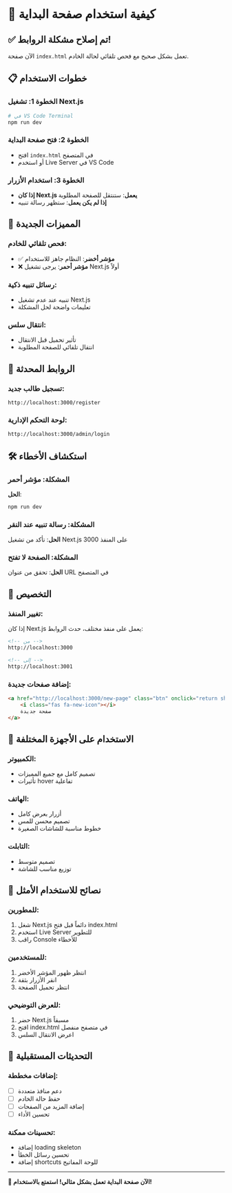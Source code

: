 # 🚀 كيفية استخدام صفحة البداية

## ✅ تم إصلاح مشكلة الروابط!

الآن صفحة `index.html` تعمل بشكل صحيح مع فحص تلقائي لحالة الخادم.

## 📋 خطوات الاستخدام

### الخطوة 1: تشغيل Next.js
```bash
# في VS Code Terminal
npm run dev
```

### الخطوة 2: فتح صفحة البداية
- افتح `index.html` في المتصفح
- أو استخدم Live Server في VS Code

### الخطوة 3: استخدام الأزرار
- **إذا كان Next.js يعمل**: ستنتقل للصفحة المطلوبة
- **إذا لم يكن يعمل**: ستظهر رسالة تنبيه

## 🎯 المميزات الجديدة

### فحص تلقائي للخادم:
- ✅ **مؤشر أخضر**: النظام جاهز للاستخدام
- ❌ **مؤشر أحمر**: يرجى تشغيل Next.js أولاً

### رسائل تنبيه ذكية:
- تنبيه عند عدم تشغيل Next.js
- تعليمات واضحة لحل المشكلة

### انتقال سلس:
- تأثير تحميل قبل الانتقال
- انتقال تلقائي للصفحة المطلوبة

## 🔗 الروابط المحدثة

### تسجيل طالب جديد:
`http://localhost:3000/register`

### لوحة التحكم الإدارية:
`http://localhost:3000/admin/login`

## 🛠️ استكشاف الأخطاء

### المشكلة: مؤشر أحمر
**الحل**: 
```bash
npm run dev
```

### المشكلة: رسالة تنبيه عند النقر
**الحل**: تأكد من تشغيل Next.js على المنفذ 3000

### المشكلة: الصفحة لا تفتح
**الحل**: تحقق من عنوان URL في المتصفح

## 🎨 التخصيص

### تغيير المنفذ:
إذا كان Next.js يعمل على منفذ مختلف، حدث الروابط:
```html
<!-- من -->
http://localhost:3000

<!-- إلى -->
http://localhost:3001
```

### إضافة صفحات جديدة:
```html
<a href="http://localhost:3000/new-page" class="btn" onclick="return showLoading(this)">
    <i class="fas fa-new-icon"></i>
    صفحة جديدة
</a>
```

## 📱 الاستخدام على الأجهزة المختلفة

### الكمبيوتر:
- تصميم كامل مع جميع المميزات
- تأثيرات hover تفاعلية

### الهاتف:
- أزرار بعرض كامل
- تصميم محسن للمس
- خطوط مناسبة للشاشات الصغيرة

### التابلت:
- تصميم متوسط
- توزيع مناسب للشاشة

## 🎯 نصائح للاستخدام الأمثل

### للمطورين:
1. شغل Next.js دائماً قبل فتح index.html
2. استخدم Live Server للتطوير
3. راقب Console للأخطاء

### للمستخدمين:
1. انتظر ظهور المؤشر الأخضر
2. انقر الأزرار بثقة
3. انتظر تحميل الصفحة

### للعرض التوضيحي:
1. حضر Next.js مسبقاً
2. افتح index.html في متصفح منفصل
3. اعرض الانتقال السلس

## 🔄 التحديثات المستقبلية

### إضافات مخططة:
- [ ] دعم منافذ متعددة
- [ ] حفظ حالة الخادم
- [ ] إضافة المزيد من الصفحات
- [ ] تحسين الأداء

### تحسينات ممكنة:
- إضافة loading skeleton
- تحسين رسائل الخطأ
- إضافة shortcuts للوحة المفاتيح

---

**🎉 الآن صفحة البداية تعمل بشكل مثالي! استمتع بالاستخدام!**
